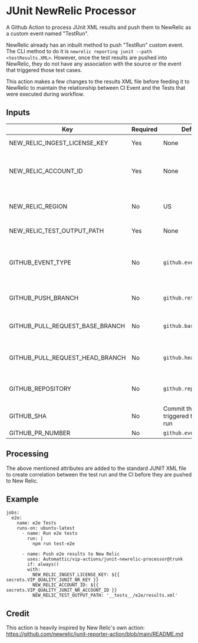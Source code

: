 # JUnit NewRelic Processor

A Github Action to process JUnit XML results and push them to NewRelic as a custom event named "TestRun".

NewRelic already has an inbuilt method to push "TestRun" custom event. The CLI method to do it is `newrelic reporting junit --path <testResults.XML>`. However, once the test results are pushed into NewRelic, they do not have any association with the source or the event that triggered those test cases.

This action makes a few changes to the results XML file before feeding it to NewRelic to maintain the relationship between CI Event and the Tests that were executed during workflow.

## Inputs

| Key  | Required | Default | Description |
| ------------- | ------------- | ------------- | ------------- |
| NEW_RELIC_INGEST_LICENSE_KEY  | Yes  | None  | Your New Relic Ingest License key.  |
| NEW_RELIC_ACCOUNT_ID  | Yes  | None  | Your New Relic account ID. Custom events representing your test run will be posted to this account.  |
| NEW_RELIC_REGION  | No  | US  | The geographical region for your New Relic account - US or EU. Default: US  |
| NEW_RELIC_TEST_OUTPUT_PATH  | Yes  | None  | The path to the JUnit output file.  |
| GITHUB_EVENT_TYPE  | No  | `github.event.name`  | The GitHub event type that triggered the workflow, eg., pull_request, push. Default: github.event_name  |
| GITHUB_PUSH_BRANCH  | No  | `github.ref_name`  | Github branch in the event of push. Default: github.ref_name  |
| GITHUB_PULL_REQUEST_BASE_BRANCH  | No  | `github.base_ref`  | Github base branch in the event of pull_request. Default: github.base_ref  |
| GITHUB_PULL_REQUEST_HEAD_BRANCH  | No  | `github.head_ref`  | Github head branch in the event of pull_request. Default: github.head_ref  |
| GITHUB_REPOSITORY  | No  | `github.repository`  | Name of organisation and repo of the project in the format `organisation/repository`  |
| GITHUB_SHA  | No  | Commit that triggered the test run  | `github.sha`  |
| GITHUB_PR_NUMBER  | No  | `github.event.number`  | Pull request number  |

## Processing
The above mentioned attributes are added to the standard JUNIT XML file to create correlation between the test run and the CI before they are pushed to New Relic.

## Example
```
jobs:
  e2e:
    name: e2e Tests
    runs-on: ubuntu-latest
      - name: Run e2e tests
        run: |
          npm run test-e2e
      
      - name: Push e2e results to New Relic
        uses: Automattic/vip-actions/junit-newrelic-processor@trunk
        if: always()
        with:
          NEW_RELIC_INGEST_LICENSE_KEY: ${{ secrets.VIP_QUALITY_JUNIT_NR_KEY }}
          NEW_RELIC_ACCOUNT_ID: ${{ secrets.VIP_QUALITY_JUNIT_NR_ACCOUNT_ID }}
          NEW_RELIC_TEST_OUTPUT_PATH: '__tests__/e2e/results.xml'
```

## Credit
This action is heavily inspired by New Relic's own action: https://github.com/newrelic/junit-reporter-action/blob/main/README.md
